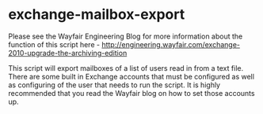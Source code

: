 exchange-mailbox-export
=======================
Please see the Wayfair Engineering Blog for more information about the function of this script here - 
http://engineering.wayfair.com/exchange-2010-upgrade-the-archiving-edition

This script will export mailboxes of a list of users read in from a text file.
There are some built in Exchange accounts that must be configured as well as configuring of the user that needs to run the script.
It is highly recommended that you read the Wayfair blog on how to set those accounts up.
